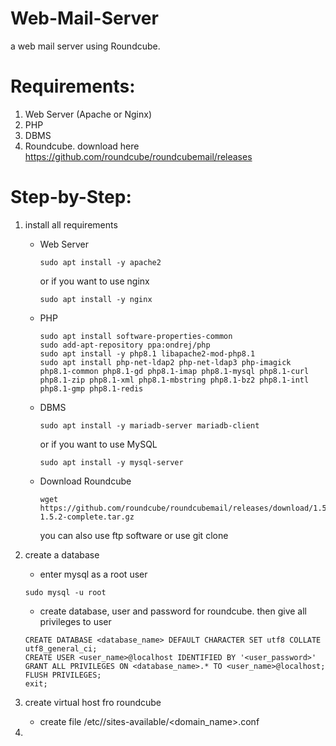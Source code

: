 # Web-Mail-Server
a web mail server using Roundcube.



# Requirements:
1. Web Server (Apache or Nginx)
2. PHP
3. DBMS
4. Roundcube. download here https://github.com/roundcube/roundcubemail/releases


# Step-by-Step:
1. install all requirements
   - Web Server
     ```
     sudo apt install -y apache2 
     ```
     or if you want to use nginx
     ```
     sudo apt install -y nginx
     ```
   - PHP
     ```
     sudo apt install software-properties-common
     sudo add-apt-repository ppa:ondrej/php
     sudo apt install -y php8.1 libapache2-mod-php8.1
     sudo apt install php-net-ldap2 php-net-ldap3 php-imagick php8.1-common php8.1-gd php8.1-imap php8.1-mysql php8.1-curl php8.1-zip php8.1-xml php8.1-mbstring php8.1-bz2 php8.1-intl php8.1-gmp php8.1-redis
     ```
   - DBMS
     ```
     sudo apt install -y mariadb-server mariadb-client
     ```
     or if you want to use MySQL
     ```
     sudo apt install -y mysql-server
     ```
   - Download Roundcube
     ```
     wget https://github.com/roundcube/roundcubemail/releases/download/1.5.2/roundcubemail-1.5.2-complete.tar.gz
     ```
     you can also use ftp software or use git clone
     
2. create a database
   - enter mysql as a root user
   ```
   sudo mysql -u root
   ```
   - create database, user and password for roundcube. then give all privileges to user
   ```
   CREATE DATABASE <database_name> DEFAULT CHARACTER SET utf8 COLLATE utf8_general_ci;
   CREATE USER <user_name>@localhost IDENTIFIED BY '<user_password>'
   GRANT ALL PRIVILEGES ON <database_name>.* TO <user_name>@localhost;
   FLUSH PRIVILEGES;
   exit;
   ```
3. create virtual host fro roundcube
   - create file /etc/<apache2><nginx>/sites-available/<domain_name>.conf 
6. 
